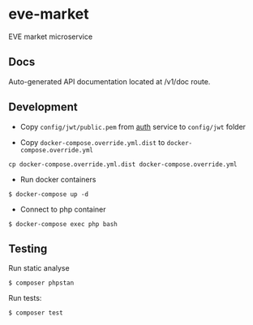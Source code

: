 # eve-market

EVE market microservice

## Docs

Auto-generated API documentation located at /v1/doc route.

## Development
* Copy `config/jwt/public.pem` from [auth](https://github.com/f1monkey/auth) service to `config/jwt` folder

* Copy `docker-compose.override.yml.dist` to `docker-compose.override.yml`
```
cp docker-compose.override.yml.dist docker-compose.override.yml
```
* Run docker containers
```
$ docker-compose up -d
```
* Connect to php container
```
$ docker-compose exec php bash
```
## Testing
Run static analyse
```
$ composer phpstan
```

Run tests:
```
$ composer test
```
